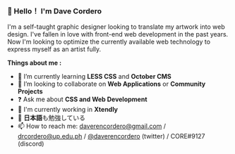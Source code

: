 ###  💬 Hello！ I'm Dave Cordero

I'm a self-taught graphic designer looking to translate my artwork into web design. I've fallen in love with front-end web development in the past years. Now I'm looking to optimize the currently available web technology to express myself as an artist fully.

**Things about me :**

- 🌱 I’m currently learning **LESS CSS** and **October CMS** 
- 👯 I’m looking to collaborate on **Web Applications** or **Community Projects**
- ❓ Ask me about **CSS and Web Development**
- 💼 I'm currently working in **Xtendly**
- 🔴 **日本語**も勉強している
- 📫 How to reach me: <daverencordero@gmail.com> / <drcordero@up.edu.ph> / [@daverencordero](https://twitter.com/daverencordero) (twitter) / CORE#9127 (discord)
